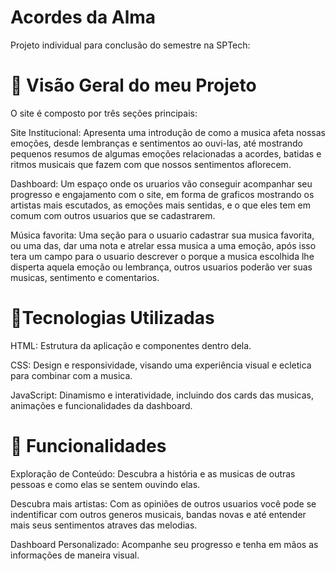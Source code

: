 # Acordes da Alma 
Projeto individual para conclusão do semestre na SPTech:

# 🎨 Visão Geral do meu Projeto

O site é composto por três seções principais:

Site Institucional: Apresenta uma introdução de como a musica afeta nossas emoções, desde lembranças e sentimentos ao ouvi-las, até mostrando pequenos resumos de algumas emoções relacionadas a acordes, batidas e ritmos musicais que fazem com que nossos sentimentos aflorecem.

Dashboard: Um espaço onde os uruarios vão conseguir acompanhar seu progresso e engajamento com o site, em forma de graficos mostrando os artistas mais escutados, as emoções mais sentidas, e o que eles tem em comum com outros usuarios que se cadastrarem.

Música favorita: Uma seção para o usuario cadastrar sua musica favorita, ou uma das, dar uma nota e atrelar essa musica a uma emoção, após isso tera um campo para o usuario descrever o porque a musica escolhida lhe disperta aquela emoção ou lembrança, outros usuarios poderão ver suas musicas, sentimento e comentarios.


# 🚀Tecnologias Utilizadas

HTML: Estrutura da aplicação e componentes dentro dela.

CSS: Design e responsividade, visando uma experiência visual e ecletica para combinar com a musica.

JavaScript: Dinamismo e interatividade, incluindo dos cards das musicas, animações e funcionalidades da dashboard.


# 🎯 Funcionalidades

Exploração de Conteúdo: Descubra a história e as  musicas de outras pessoas e como elas se sentem ouvindo elas.

Descubra mais artistas: Com as opiniões de outros usuarios você pode se indentificar com outros generos musicais, bandas novas e até entender mais seus sentimentos atraves das melodias.

Dashboard Personalizado: Acompanhe seu progresso e tenha em mãos as informações de maneira visual.
